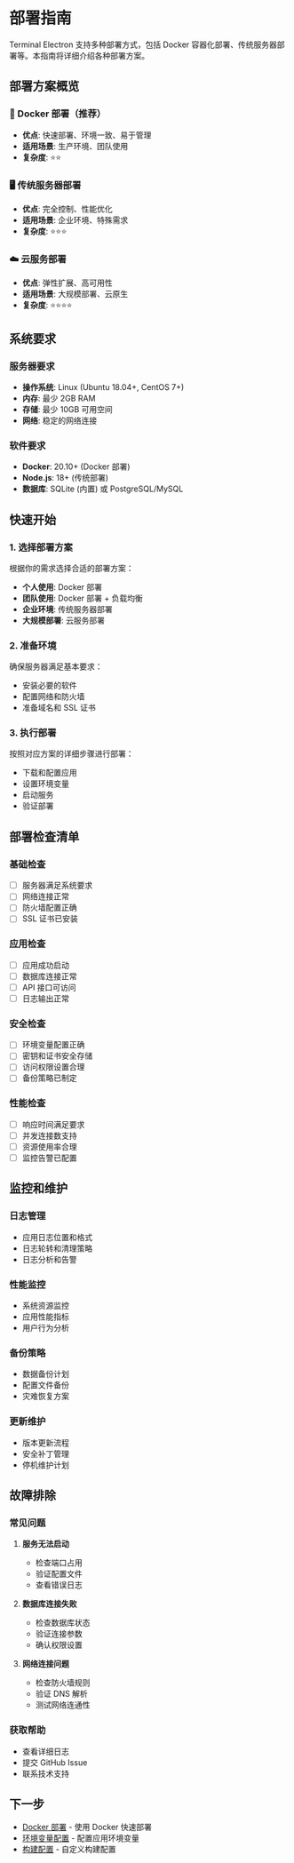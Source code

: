 # 部署指南

Terminal Electron 支持多种部署方式，包括 Docker 容器化部署、传统服务器部署等。本指南将详细介绍各种部署方案。

## 部署方案概览

### 🐳 Docker 部署（推荐）
- **优点**: 快速部署、环境一致、易于管理
- **适用场景**: 生产环境、团队使用
- **复杂度**: ⭐⭐

### 🖥️ 传统服务器部署
- **优点**: 完全控制、性能优化
- **适用场景**: 企业环境、特殊需求
- **复杂度**: ⭐⭐⭐

### ☁️ 云服务部署
- **优点**: 弹性扩展、高可用性
- **适用场景**: 大规模部署、云原生
- **复杂度**: ⭐⭐⭐⭐

## 系统要求

### 服务器要求
- **操作系统**: Linux (Ubuntu 18.04+, CentOS 7+)
- **内存**: 最少 2GB RAM
- **存储**: 最少 10GB 可用空间
- **网络**: 稳定的网络连接

### 软件要求
- **Docker**: 20.10+ (Docker 部署)
- **Node.js**: 18+ (传统部署)
- **数据库**: SQLite (内置) 或 PostgreSQL/MySQL

## 快速开始

### 1. 选择部署方案
根据你的需求选择合适的部署方案：

- **个人使用**: Docker 部署
- **团队使用**: Docker 部署 + 负载均衡
- **企业环境**: 传统服务器部署
- **大规模部署**: 云服务部署

### 2. 准备环境
确保服务器满足基本要求：
- 安装必要的软件
- 配置网络和防火墙
- 准备域名和 SSL 证书

### 3. 执行部署
按照对应方案的详细步骤进行部署：
- 下载和配置应用
- 设置环境变量
- 启动服务
- 验证部署

## 部署检查清单

### 基础检查
- [ ] 服务器满足系统要求
- [ ] 网络连接正常
- [ ] 防火墙配置正确
- [ ] SSL 证书已安装

### 应用检查
- [ ] 应用成功启动
- [ ] 数据库连接正常
- [ ] API 接口可访问
- [ ] 日志输出正常

### 安全检查
- [ ] 环境变量配置正确
- [ ] 密钥和证书安全存储
- [ ] 访问权限设置合理
- [ ] 备份策略已制定

### 性能检查
- [ ] 响应时间满足要求
- [ ] 并发连接数支持
- [ ] 资源使用率合理
- [ ] 监控告警已配置

## 监控和维护

### 日志管理
- 应用日志位置和格式
- 日志轮转和清理策略
- 日志分析和告警

### 性能监控
- 系统资源监控
- 应用性能指标
- 用户行为分析

### 备份策略
- 数据备份计划
- 配置文件备份
- 灾难恢复方案

### 更新维护
- 版本更新流程
- 安全补丁管理
- 停机维护计划

## 故障排除

### 常见问题
1. **服务无法启动**
   - 检查端口占用
   - 验证配置文件
   - 查看错误日志

2. **数据库连接失败**
   - 检查数据库状态
   - 验证连接参数
   - 确认权限设置

3. **网络连接问题**
   - 检查防火墙规则
   - 验证 DNS 解析
   - 测试网络连通性

### 获取帮助
- 查看详细日志
- 提交 GitHub Issue
- 联系技术支持

## 下一步

- [Docker 部署](./docker.md) - 使用 Docker 快速部署
- [环境变量配置](./environment.md) - 配置应用环境变量
- [构建配置](./build.md) - 自定义构建配置 